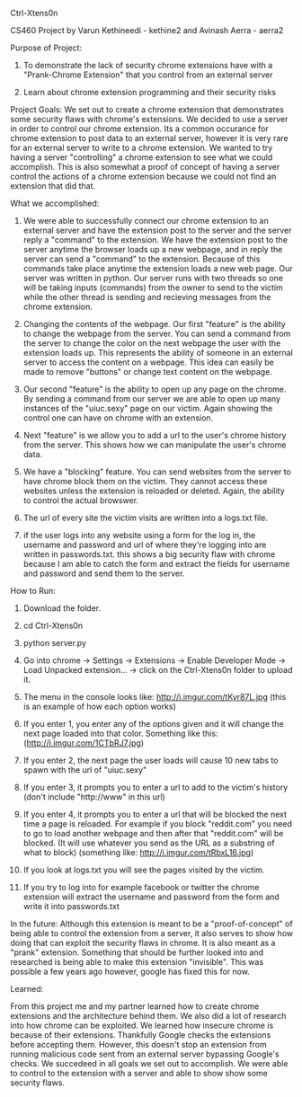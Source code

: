 Ctrl-Xtens0n

CS460 Project by Varun Kethineedi - kethine2 and Avinash Aerra - aerra2

Purpose of Project:

1. To demonstrate the lack of security chrome extensions have with a "Prank-Chrome Extension" that you control from an external server

2. Learn about chrome extension programming and their security risks

Project Goals:
We set out to create a chrome extension that demonstrates some security flaws with chrome's extensions. We decided to use a server in order to control our chrome extension. Its a common occurance for chrome extension to post data to an external server, however it is very rare for an external server to write to a chrome extension. We wanted to try having a server "controlling" a chrome extension to see what we could accomplish. This is also somewhat a proof of concept of having a server control the actions of a chrome extension because we could not find an extension that did that. 

What we accomplished:

1. We were able to successfully connect our chrome extension to an external server and have the extension post to the server and the server reply a "command" to the extension. We have the extension post to the server anytime the browser loads up a new webpage, and in reply the server can send a "command" to the extension. Because of this commands take place anytime the extension loads a new web page. Our server was written in python. Our server runs with two threads so one will be taking inputs (commands) from the owner to send to the victim while the other thread is sending and recieving messages from the chrome extension.
 
2. Changing the contents of the webpage. Our first "feature" is the ability to change the webpage from the server. You can send a command from the server to change the color on the next webpage the user with the extension loads up. This represents the ability of someone in an external server to access the content on a webpage. This idea can easily be made to remove "buttons" or change text content on the webpage. 

3. Our second "feature" is the ability to open up any page on the chrome. By sending a command from our server we are able to open up many instances of the "uiuc.sexy" page on our victim. Again showing the control one can have on chrome with an extension. 

4. Next "feature" is we allow you to add a url to the user's chrome history from the server. This shows how we can manipulate the user's chrome data.

5. We have a "blocking" feature. You can send websites from the server to have chrome block them on the victim. They cannot access these websites unless the extension is reloaded or deleted. Again, the ability to control the actual browswer. 

6. The url of every site the victim visits are written into a logs.txt file. 

7. if the user logs into any website using a form for the log in, the username and password and url of where they're logging into are written in passwords.txt. this shows a big security flaw with chrome because I am able to catch the form and extract the fields for username and password and send them to the server.

How to Run:

1. Download the folder.

2. cd Ctrl-Xtens0n

3. python server.py

4. Go into chrome -> Settings -> Extensions -> Enable Developer Mode -> Load Unpacked extension... -> click on the Ctrl-Xtens0n folder to upload it.
5. The menu in the console looks like: http://i.imgur.com/tKyr87L.jpg (this is an example of how each option works)

6. If you enter 1, you enter any of the options given and it will change the next page loaded into that color. Something like this: (http://i.imgur.com/1CTbRJ7.jpg)

7. If you enter 2, the next page the user loads will cause 10 new tabs to spawn with the url of "uiuc.sexy"

8. If you enter 3, it prompts you to enter a url to add to the victim's history (don't include "http://www" in this url)

9. If you enter 4, it prompts you to enter a url that will be blocked the next time a page is reloaded. For example if you block "reddit.com" you need to go to load another webpage and then after that "reddit.com" will be blocked. (It will use whatever you send as the URL as a substring of what to block) (something like: http://i.imgur.com/tRbxL16.jpg)

10. If you look at logs.txt you will see the pages visited by the victim.

11. If you try to log into for example facebook or twitter the chrome extension will extract the username and password from the form and write it into passwords.txt


In the future:
Although this extension is meant to be a "proof-of-concept" of being able to control the extension from a server, it also serves to show how doing that can exploit the security flaws in chrome. It is also meant as a "prank" extension. Something that should be further looked into and researched is being able to make this extension "invisible". This was possible a few years ago however, google has fixed this for now. 

Learned: 

From this project me and my partner learned how to create chrome extensions and the architecture behind them. We also did a lot of research into how chrome can be exploited. We learned how insecure chrome is because of their extensions. Thankfully Google checks the extensions before accepting them. However, this doesn't stop an extension from running  malicious code sent from an external server bypassing Google's checks. We succedeed in all goals we set out to accomplish. We were able to control to the extension with a server and able to show show some security flaws.
